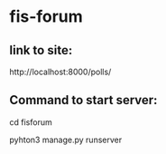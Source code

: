 # fis-forum


## link to site:
http://localhost:8000/polls/

## Command to start server:
cd fisforum

pyhton3 manage.py runserver